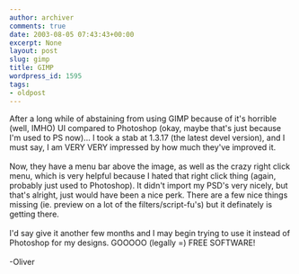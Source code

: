 ```yaml
---
author: archiver
comments: true
date: 2003-08-05 07:43:43+00:00
excerpt: None
layout: post
slug: gimp
title: GIMP
wordpress_id: 1595
tags:
- oldpost
---
```


After a long while of abstaining from using GIMP because of it's horrible (well, IMHO) UI compared to Photoshop (okay, maybe that's just because I'm used to PS now)... I took a stab at 1.3.17 (the latest devel version), and I must say, I am VERY VERY impressed by how much they've improved it.<br /><br />Now, they have a menu bar above the image, as well as the crazy right click menu, which is very helpful because I hated that right click thing (again, probably just used to Photoshop).  It didn't import my PSD's very nicely, but that's alright, just would have been a nice perk.  There are a few nice things missing (ie. preview on a lot of the filters/script-fu's) but it definately is getting there.<br /><br />I'd say give it another few months and I may begin trying to use it instead of Photoshop for my designs.  GOOOOO (legally =) FREE SOFTWARE!<br /><br />-Oliver